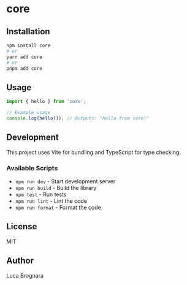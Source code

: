 # core


## Installation

```bash
npm install core
# or
yarn add core
# or
pnpm add core
```

## Usage

```typescript
import { hello } from 'core';

// Example usage
console.log(hello()); // Outputs: "Hello from core!"
```

## Development

This project uses Vite for bundling and TypeScript for type checking.

### Available Scripts

- `npm run dev` - Start development server
- `npm run build` - Build the library
- `npm test` - Run tests
- `npm run lint` - Lint the code
- `npm run format` - Format the code

## License

MIT

## Author

Luca Brognara
